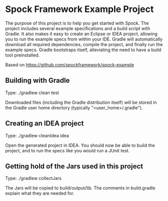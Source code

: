 # Spock Framework Example Project

The purpose of this project is to help you get started with Spock. The project includes several example specifications and a build script with Gradle. It also makes it easy to create an Eclipse or IDEA project, allowing you to run the example specs from within your IDE.
Gradle will automatically download all required dependencies, compile the project, and finally run the example specs. Gradle bootstraps itself, alleviating the need to have a build tool preinstalled.

Based on https://github.com/spockframework/spock-example

## Building with Gradle
Type: ./gradlew clean test

Downloaded files (including the Gradle distribution itself) will be stored in the Gradle user home directory (typically "<user_home>/.gradle").

## Creating an IDEA project
Type: ./gradlew cleanIdea idea

Open the generated project in IDEA. You should now be able to build the project, and to run the specs like you would run a JUnit test.

## Getting hold of the Jars used in this project
Type: ./gradlew collectJars

The Jars will be copied to build/output/lib. The comments in build.gradle explain what they are needed for.


